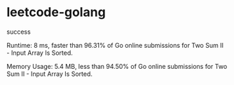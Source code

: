 # leetcode-golang

success

Runtime: 8 ms, faster than 96.31% of Go online submissions for Two Sum II - Input Array Is Sorted.

Memory Usage: 5.4 MB, less than 94.50% of Go online submissions for Two Sum II - Input Array Is Sorted.
